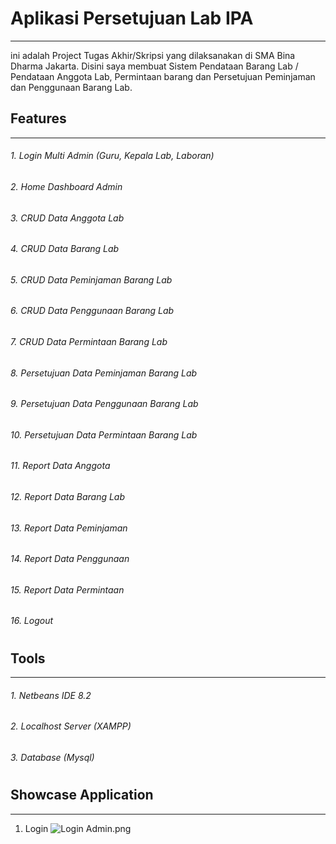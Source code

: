 # Aplikasi Persetujuan Lab IPA
------------------------
ini adalah Project Tugas Akhir/Skripsi yang dilaksanakan di SMA Bina Dharma Jakarta. Disini saya membuat Sistem Pendataan Barang Lab / Pendataan Anggota Lab, Permintaan barang dan Persetujuan Peminjaman dan Penggunaan Barang Lab.

## Features
------------------------
###### 1. Login Multi Admin (Guru, Kepala Lab, Laboran)
###### 2. Home Dashboard Admin
###### 3. CRUD Data Anggota Lab
###### 4. CRUD Data Barang Lab
###### 5. CRUD Data Peminjaman Barang Lab
###### 6. CRUD Data Penggunaan Barang Lab
###### 7. CRUD Data Permintaan Barang Lab
###### 8. Persetujuan Data Peminjaman Barang Lab
###### 9. Persetujuan Data Penggunaan Barang Lab
###### 10. Persetujuan Data Permintaan Barang Lab
###### 11. Report Data Anggota
###### 12. Report Data Barang Lab
###### 13. Report Data Peminjaman
###### 14. Report Data Penggunaan
###### 15. Report Data Permintaan
###### 16. Logout
#
## Tools
------------------------
###### 1. Netbeans IDE 8.2
###### 2. Localhost Server (XAMPP) 
###### 3. Database (Mysql) 
#
## Showcase Application
------
1. Login 
![Login Admin.png](https://www.dropbox.com/scl/fi/1xgz34x7y0ejqlaker35v/Login-Admin.png?rlkey=2cm0uq841cesow3z9hd4ht060&dl=0?raw=true)
